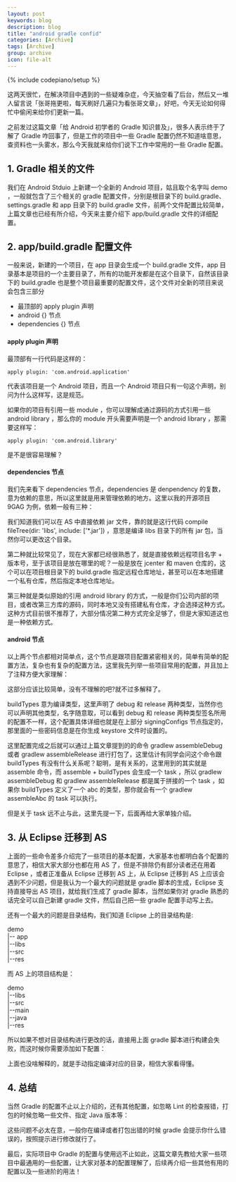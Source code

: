 ```yaml
---
layout: post
keywords: blog
description: blog
title: "android gradle confid"
categories: [Archive]
tags: [Archive]
group: archive
icon: file-alt
---
```

{% include codepiano/setup %}

这两天很忙，在解决项目中遇到的一些疑难杂症，今天抽空看了后台，然后又一堆人留言说「张哥拖更啦，每天刷好几遍只为看张哥文章」，好吧，今天无论如何得忙中偷闲来给你们更新一篇。    

   
之前发过这篇文章「给 Android 初学者的 Gradle 知识普及」，很多人表示终于了解了 Gradle 咋回事了，但是工作的项目中一些 Gradle 配置仍然不知道啥意思，查资料也一头雾水，那么今天我就来给你们说下工作中常用的一些 Gradle 配置。    


## 1. Gradle 相关的文件            

我们在 Android Stduio 上新建一个全新的 Android 项目，姑且取个名字叫 demo ，一般就包含了三个相关的 gradle 配置文件，分别是根目录下的 build.gradle、settings.gradle 和 app 目录下的 build.gradle 文件，前两个文件配置比较简单，上篇文章也已经有所介绍，今天来主要介绍下 app/build.gradle 文件的详细配置。    

   
## 2. app/build.gradle 配置文件            

一般来说，新建的一个项目，在 app 目录会生成一个 build.gradle 文件，app 目录基本是项目的一个主要目录了，所有的功能开发都是在这个目录下，自然该目录下的 build.gradle 也是整个项目最重要的配置文件，这个文件对全新的项目来说会包含三部分    

   
- 最顶部的 apply plugin 声明
- android {} 节点
- dependencies {} 节点

   
#### apply plugin 声明    

最顶部有一行代码是这样的：

    apply plugin: 'com.android.application'    

代表该项目是一个 Android 项目，而且一个 Android 项目只有一句这个声明，别问为什么这样写，这是规范。    

   
如果你的项目有引用一些 module ，你可以理解成通过源码的方式引用一些 android library ，那么你的 module 开头需要声明是一个 android library ，那需要这样写：    

    apply plugin: 'com.android.library'    

是不是很容易理解？    

   
#### dependencies 节点

我们先来看下 dependencies 节点，dependencies 是 denpendency 的复数，意为依赖的意思，所以这里就是用来管理依赖的地方。这里以我的开源项目 9GAG 为例，依赖一般有三种：    

   

   

我们知道我们可以在 AS 中直接依赖 jar 文件，靠的就是这行代码 compile fileTree(dir: 'libs', include: ['*.jar']) ，意思是编译 libs 目录下的所有 jar 包，当然你可以更改这个目录。    

   
第二种就比较常见了，现在大家都已经很熟悉了，就是直接依赖远程项目名字 + 版本号，至于该项目是放在哪里的呢？一般是放在 jcenter 和 maven 仓库的，这个可以在项目根目录下的 build.gradle 指定远程仓库地址，甚至可以在本地搭建一个私有仓库，然后指定本地仓库地址。    

   
第三种就是类似原始的引用 android library 的方式，一般是你们公司内部的项目，或者改第三方库的源码，同时本地又没有搭建私有仓库，才会选择这种方式。这种方式目前很不推荐了，大部分情况第二种方式完全足够了，但是大家知道这也是一种依赖方式。    

   
#### android 节点

以上两个节点都相对简单点，这个节点是跟项目配置紧密相关的，简单有简单的配置方法，复杂也有复杂的配置方法，这里我先列举一些项目常用的配置，并且加上了注释方便大家理解：    

   


   
这部分应该比较简单，没有不理解的吧?就不过多解释了。    

   

   

buildTypes 意为编译类型，这里声明了 debug 和 release 两种类型，当然你也可以声明其他类型，名字随意取，可以看到 debug 和 release 两种类型签名所用的配置不一样，这个配置具体详细也就是在上部分 signingConfigs 节点指定的，那里面的一些密码信息是在你生成 keystore 文件时设置的。    

   
这里配置完成之后就可以通过上篇文章提到的的命令 gradlew assembleDebug 或者 gradlew assembleRelease 进行打包了，这里估计有同学会问这个命令跟 buildTypes 有没有什么关系呢？聪明，是有关系的，这里用到的其实就是 assemble 命令，而 assemble + buildTypes 会生成一个 task ，所以 gradlew assembleDebug 和 gradlew assembleRelease 都是属于拼接的一个 task ，如果你 buildTypes 定义了一个 abc 的类型，那你就会有一个 gradlew assembleAbc 的 task 可以执行。    

   
但是关于 task 远不止与此，这里先提一下，后面再给大家单独介绍。    
  
 
## 3. 从 Eclipse 迁移到 AS            

上面的一些命令差多介绍完了一些项目的基本配置，大家基本也都明白各个配置的意思了，相信大家大部分也都在用 AS 了，但是不排除仍有部分读者还在用着 Eclipse ，或者正准备从 Eclipse 迁移到 AS 上，从 Eclipse 迁移到 AS 上应该会遇到不少问题，但是我认为一个最大的问题就是 gradle 脚本的生成，Eclipse 支持直接导出 AS 项目，就给我们生成了 gradle 脚本，当然如果你对 gradle 熟悉的话完全可以自己新建 gradle 文件，然后自己把一些 gradle 配置手动写上去。    

   
还有一个最大的问题是目录结构，我们知道 Eclipse 上的目录结构是:    
 
demo    
        |-- app    
                 |--libs    
                 |--src    
                 |--res    

而 AS 上的项目结构是：    

demo    
       |--libs    
       |--src    
               |--main    
                          |--java    
                          |--res    

所以如果不想对目录结构进行更改的话，直接用上面 gradle 脚本进行构建会失败，而这时候你需要添加如下配置：    

   

   

上面也没啥解释的，就是手动指定编译对应的目录，相信大家看得懂。    

## 4. 总结            

当然 Gradle 的配置不止以上介绍的，还有其他配置，如忽略 Lint 的检查报错，打包的时候忽略一些文件、指定 Java 版本等：    

   

     
这些问题不必太在意，一般你在编译或者打包出错的时候 gradle 会提示你什么错误的，按照提示进行修改就行了。    

   
最后，实际项目中 Gradle 的配置与使用远不止如此，这篇文章先教给大家一些项目中最通用的一些配置，让大家对基本的配置理解了，后续再介绍一些其他有用的配置以及一些进阶的用法！    